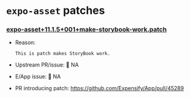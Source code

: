 # `expo-asset` patches

### [expo-asset+11.1.5+001+make-storybook-work.patch](expo-asset+11.1.5+001+make-storybook-work.patch)

- Reason:
  
    ```
    This is patch makes StoryBook work.
    ```
  
- Upstream PR/issue: 🛑 NA
- E/App issue: 🛑 NA
- PR introducing patch: https://github.com/Expensify/App/pull/45289
